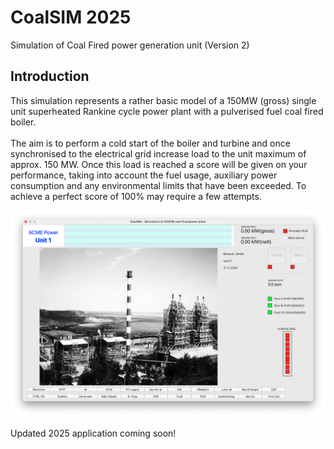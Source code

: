 # CoalSIM 2025
Simulation of Coal Fired power generation unit (Version 2)

## Introduction

This simulation represents a rather basic model of a 150MW (gross)
single unit superheated Rankine cycle power plant with a pulverised fuel
coal fired boiler.\
\
The aim is to perform a cold start of the boiler and turbine and once
synchronised to the electrical grid increase load to the unit maximum of
approx. 150 MW. Once this load is reached a score will be given on your
performance, taking into account the fuel usage, auxiliary power
consumption and any environmental limits that have been exceeded. To
achieve a perfect score of 100% may require a few attempts.

![Opening Screen view](/Screenshots/About.png)

Updated 2025 application coming soon!
